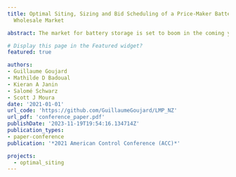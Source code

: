 ```yaml
---
title: Optimal Siting, Sizing and Bid Scheduling of a Price-Maker Battery on a Nodal
  Wholesale Market

abstract: The market for battery storage is set to boom in the coming years. This trend may be explained by a combination of factors ranging from a falling cost of batteries to a growing need to address uncertain and unflexible renewable energy generation. It is well known that capital costs remain too high for a large-scale lithium-ion battery storage to be profitable solely by arbitrating a wholesale market. However, we show that by carefully selecting a battery's siting and size with respect to its influence on prices and congestion, a battery storage can still be profitable on a nodal wholesale market. To that end, we develop a price-maker mixed-integer optimization framework that maximizes a depreciated battery storage revenue and yields the optimal siting and size of that battery storage. Furthermore, it can be used to optimize the bidding schedule of a battery storage in a nodal transmission-constrained wholesale market. We conducted multiple simulations to illustrate and confirm the need for this approach. Namely, we compared price-maker and price-taker results on available data from the New Zealand nodal wholesale market.

# Display this page in the Featured widget?
featured: true

authors:
- Guillaume Goujard
- Mathilde D Badoual
- Kieran A Janin
- Salomé Schwarz
- Scott J Moura
date: '2021-01-01'
url_code: 'https://github.com/GuillaumeGoujard/LMP_NZ'
url_pdf: 'conference_paper.pdf'
publishDate: '2023-11-19T19:54:16.134714Z'
publication_types:
- paper-conference
publication: '*2021 American Control Conference (ACC)*'

projects:
  - optimal_siting
---
```

